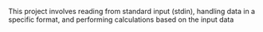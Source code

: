 This project involves reading from standard input (stdin), handling data in a specific format, and performing calculations based on the input data
